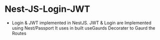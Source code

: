# Nest-JS-Login-JWT

- Login & JWT implemented in NestJS.
JWT & Login are Implemented using Nest/Passport
It uses in built useGaurds Decorater to Gaurd the Routes
